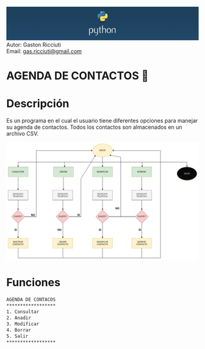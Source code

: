 ![banner_python](/python_banner.png)
\
Autor: Gaston Ricciuti\
Email: gas.ricciuti@gmail.com

# AGENDA DE CONTACTOS :notebook_with_decorative_cover:

# Descripción
Es un programa en el cual el usuario tiene diferentes opciones para manejar su agenda de contactos. 
Todos los contactos son almacenados en un archivo CSV. 

![diagrama_flujo](/diagrama_flujo1.jpg)

# Funciones
```
AGENDA DE CONTACOS
******************
1. Consultar
2. Anadir
3. Modificar
4. Borrar
5. Salir
******************
```       
